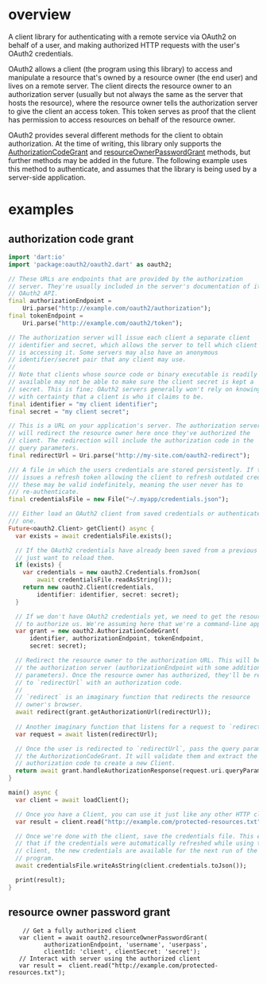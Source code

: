 # overview
A client library for authenticating with a remote service via OAuth2 on
behalf of a user, and making authorized HTTP requests with the user's OAuth2
credentials.

OAuth2 allows a client (the program using this library) to access and
manipulate a resource that's owned by a resource owner (the end user) and
lives on a remote server. The client directs the resource owner to an
authorization server (usually but not always the same as the server that
hosts the resource), where the resource owner tells the authorization server
to give the client an access token. This token serves as proof that the
client has permission to access resources on behalf of the resource owner.

OAuth2 provides several different methods for the client to obtain
authorization. At the time of writing, this library only supports the
[AuthorizationCodeGrant][] and [resourceOwnerPasswordGrant][] methods, but
further methods may be added in the future. The following example uses this
method to authenticate, and assumes that the library is being used by a server-side
application.

[AuthorizationCodeGrant]: https://api.dartlang.org/apidocs/channels/stable/#oauth2/oauth2.AuthorizationCodeGrant
[resourceOwnerPasswordGrant]: https://api.dartlang.org/apidocs/channels/stable/#oauth2/oauth2.resourceOwnerPasswordGrant

# examples
## authorization code grant
```dart
import 'dart:io'
import 'package:oauth2/oauth2.dart' as oauth2;

// These URLs are endpoints that are provided by the authorization
// server. They're usually included in the server's documentation of its
// OAuth2 API.
final authorizationEndpoint =
    Uri.parse("http://example.com/oauth2/authorization");
final tokenEndpoint =
    Uri.parse("http://example.com/oauth2/token");

// The authorization server will issue each client a separate client
// identifier and secret, which allows the server to tell which client
// is accessing it. Some servers may also have an anonymous
// identifier/secret pair that any client may use.
//
// Note that clients whose source code or binary executable is readily
// available may not be able to make sure the client secret is kept a
// secret. This is fine; OAuth2 servers generally won't rely on knowing
// with certainty that a client is who it claims to be.
final identifier = "my client identifier";
final secret = "my client secret";

// This is a URL on your application's server. The authorization server
// will redirect the resource owner here once they've authorized the
// client. The redirection will include the authorization code in the
// query parameters.
final redirectUrl = Uri.parse("http://my-site.com/oauth2-redirect");

/// A file in which the users credentials are stored persistently. If the server
/// issues a refresh token allowing the client to refresh outdated credentials,
/// these may be valid indefinitely, meaning the user never has to
/// re-authenticate.
final credentialsFile = new File("~/.myapp/credentials.json");

/// Either load an OAuth2 client from saved credentials or authenticate a new
/// one.
Future<oauth2.Client> getClient() async {
  var exists = await credentialsFile.exists();

  // If the OAuth2 credentials have already been saved from a previous run, we
  // just want to reload them.
  if (exists) {
    var credentials = new oauth2.Credentials.fromJson(
        await credentialsFile.readAsString());
    return new oauth2.Client(credentials,
        identifier: identifier, secret: secret);
  }

  // If we don't have OAuth2 credentials yet, we need to get the resource owner
  // to authorize us. We're assuming here that we're a command-line application.
  var grant = new oauth2.AuthorizationCodeGrant(
      identifier, authorizationEndpoint, tokenEndpoint,
      secret: secret);

  // Redirect the resource owner to the authorization URL. This will be a URL on
  // the authorization server (authorizationEndpoint with some additional query
  // parameters). Once the resource owner has authorized, they'll be redirected
  // to `redirectUrl` with an authorization code.
  //
  // `redirect` is an imaginary function that redirects the resource
  // owner's browser.
  await redirect(grant.getAuthorizationUrl(redirectUrl));
  
  // Another imaginary function that listens for a request to `redirectUrl`.
  var request = await listen(redirectUrl);

  // Once the user is redirected to `redirectUrl`, pass the query parameters to
  // the AuthorizationCodeGrant. It will validate them and extract the
  // authorization code to create a new Client.
  return await grant.handleAuthorizationResponse(request.uri.queryParameters);
}

main() async {
  var client = await loadClient();

  // Once you have a Client, you can use it just like any other HTTP client.
  var result = client.read("http://example.com/protected-resources.txt");

  // Once we're done with the client, save the credentials file. This ensures
  // that if the credentials were automatically refreshed while using the
  // client, the new credentials are available for the next run of the
  // program.
  await credentialsFile.writeAsString(client.credentials.toJson());

  print(result);
}
```
## resource owner password grant

```
    // Get a fully authorized client
   var client = await oauth2.resourceOwnerPasswordGrant(
          authorizationEndpoint, 'username', 'userpass',
          clientId: 'client', clientSecret: 'secret');
   // Interact with server using the authorized client
   var result =  client.read("http://example.com/protected-resources.txt");

```
